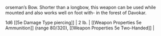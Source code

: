 orseman’s Bow. Shorter than a longbow, this weapon can be used while mounted and also works well on foot with- in the forest of Davokar.

1d6 [[5e Damage Type piercing]]    | 2 lb.   | [[Weapon Properties 5e Ammunition]] (range 80/320), [[Weapon Properties 5e Two-Handed]]                                   |
